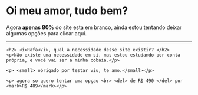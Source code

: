 <!DOCTYPE html>
<html lang="pt-br">

<head>
    <meta charset="UTF-8">
    <meta https-equiv="X-UA-Compatible" content="IE=edge">
    <meta name="viewport" content="width=device-width, initial-scale=1.0">
    <meta name="description" content="teste do nome">
    <meta name="keywords" content="enviado pela namorada">
    <meta name="author" content="rafa syang">
    <title>clica aqui</title>
</head>

<body>
    <h1>Oi meu amor, tudo bem?</h1>
    <p>Agora <b>apenas 80%</b> do site esta em branco, ainda estou tentando deixar algumas opções para clicar aqui. </p>
    <hr>

    <h2> <i>Rafa</i>, qual a necessidade desse site existir? </h2>
    <p>Não existe uma necessidade em si, mas estou estudando por conta própria, e você vai ser a minha cobaia.</p>

    <p> <small> obrigado por testar viu, te amo.</small></p>

    <p> agora so quero tentar uma opçao <br> <del> de R$ 490 </del> por <mark>R$ 489</mark></p>

</body>

</html>
